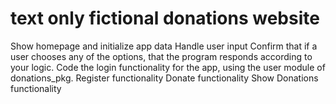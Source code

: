  # text only fictional donations website
 Show homepage and initialize app data
 Handle user input
 Confirm that if a user chooses any of the options, that the program responds according to your logic.
Code the login functionality for the app, using the user module of donations_pkg.
Register functionality
Donate functionality
Show Donations functionality
